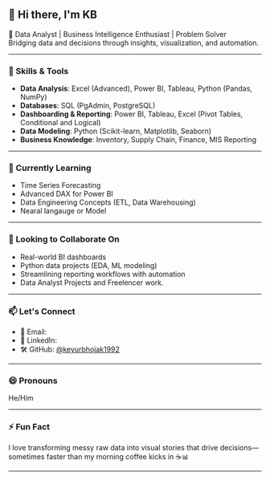 ## 👋 Hi there, I'm KB

🎯 Data Analyst | Business Intelligence Enthusiast | Problem Solver  
Bridging data and decisions through insights, visualization, and automation.

---

### 🧠 Skills & Tools
- **Data Analysis**: Excel (Advanced), Power BI, Tableau, Python (Pandas, NumPy)
- **Databases**: SQL (PgAdmin, PostgreSQL)
- **Dashboarding & Reporting**: Power BI, Tableau, Excel (Pivot Tables, Conditional and Logical)
- **Data Modeling**: Python (Scikit-learn, Matplotlib, Seaborn)
- **Business Knowledge**: Inventory, Supply Chain, Finance, MIS Reporting

---

### 🌱 Currently Learning
- Time Series Forecasting  
- Advanced DAX for Power BI  
- Data Engineering Concepts (ETL, Data Warehousing)
- Nearal langauge or Model

---

### 🤝 Looking to Collaborate On
- Real-world BI dashboards  
- Python data projects (EDA, ML modeling)  
- Streamlining reporting workflows with automation
- Data Analyst Projects and Freelencer work.  

---

### 📫 Let's Connect
- 📧 Email:  
- 💼 LinkedIn:  
- 🛠 GitHub: [@keyurbhojak1992](https://github.com/keyurbhojak1992)

---

### 😄 Pronouns
He/Him

---

### ⚡ Fun Fact
I love transforming messy raw data into visual stories that drive decisions—sometimes faster than my morning coffee kicks in ☕📊

---

<!---
keyurbhojak1992/keyurbhojak1992 is a ✨ special ✨ repository because its `README.md` (this file) appears on your GitHub profile.
You can click the Preview link to take a look at your changes.
--->
